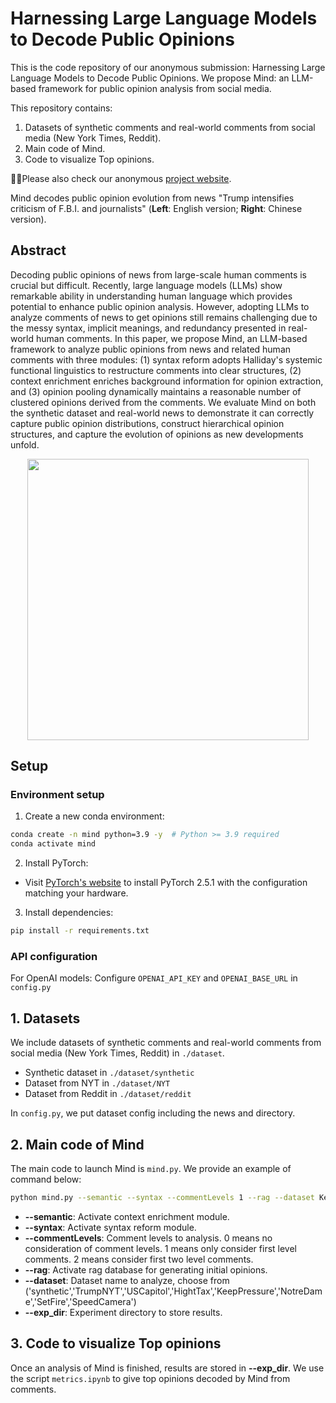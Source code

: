 # Harnessing Large Language Models to Decode Public Opinions

This is the code repository of our anonymous submission: Harnessing Large Language Models to Decode Public Opinions. We propose Mind: an LLM-based framework for public opinion analysis from social media.

This repository contains:
1. Datasets of synthetic comments and real-world comments from social media (New York Times, Reddit).
2. Main code of Mind.
3. Code to visualize Top opinions.

📣📣Please also check our anonymous [project website](https://llm4opinion.site).

Mind decodes public opinion evolution from news "Trump intensifies criticism of F.B.I. and journalists" (**Left**: English version; **Right**: Chinese version).

## Abstract
Decoding public opinions of news from large-scale human comments is crucial but difficult. Recently, large language models (LLMs) show remarkable ability in understanding human language which provides potential to enhance public opinion analysis. However, adopting LLMs to analyze comments of news to get opinions still remains challenging due to the messy syntax, implicit meanings, and redundancy presented in real-world human comments. In this paper, we propose Mind, an LLM-based framework to analyze public opinions from news and related human comments with three modules: (1) syntax reform adopts Halliday's systemic functional linguistics to restructure comments into clear structures, (2) context enrichment enriches background information for opinion extraction, and (3) opinion pooling dynamically maintains a reasonable number of clustered opinions derived from the comments. We evaluate Mind on both the synthetic dataset and real-world news to demonstrate it can correctly capture public opinion distributions, construct hierarchical opinion structures, and capture the evolution of opinions as new developments unfold.

<p align="center">
  <img src="image.png" width="450">
</p>

## Setup

### Environment setup
1. Create a new conda environment:
```bash
conda create -n mind python=3.9 -y  # Python >= 3.9 required
conda activate mind
```

2. Install PyTorch:
- Visit [PyTorch's website](https://pytorch.org/get-started/locally/) to install PyTorch 2.5.1 with the configuration matching your hardware.

3. Install dependencies:
```bash
pip install -r requirements.txt
```

### API configuration
For OpenAI models: Configure `OPENAI_API_KEY` and `OPENAI_BASE_URL` in `config.py`

## 1. Datasets

We include datasets of synthetic comments and real-world comments from social media (New York Times, Reddit) in `./dataset`. 
- Synthetic dataset in `./dataset/synthetic`
- Dataset from NYT in `./dataset/NYT`
- Dataset from Reddit in `./dataset/reddit`

In `config.py`, we put dataset config including the news and directory.

## 2. Main code of Mind

The main code to launch Mind is `mind.py`. We provide an example of command below:
```bash
python mind.py --semantic --syntax --commentLevels 1 --rag --dataset KeepPressure --exp_dir ./exp/YellowVest/KeepPressure/
```
- **--semantic**: Activate context enrichment module.
- **--syntax**: Activate syntax reform module.
- **--commentLevels**: Comment levels to analysis. 0 means no consideration of comment levels. 1 means only consider first level comments. 2 means consider first two level comments.
- **--rag**: Activate rag database for generating initial opinions.
- **--dataset**: Dataset name to analyze, choose from ('synthetic','TrumpNYT','USCapitol','HightTax','KeepPressure','NotreDame','SetFire','SpeedCamera')
- **--exp_dir**: Experiment directory to store results.

## 3. Code to visualize Top opinions

Once an analysis of Mind is finished, results are stored in **--exp_dir**. We use the script `metrics.ipynb` to give top opinions decoded by Mind from comments.
